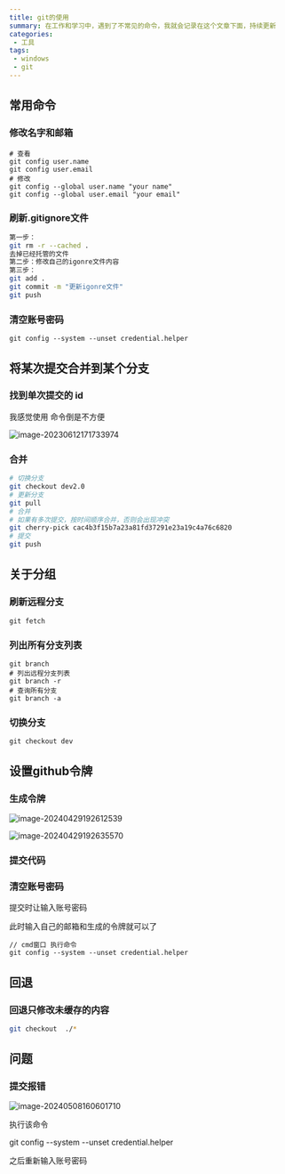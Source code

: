 ```yaml
---
title: git的使用
summary: 在工作和学习中，遇到了不常见的命令，我就会记录在这个文章下面，持续更新
categories:
 - 工具
tags:
 - windows
 - git
---
```


## 常用命令

### 修改名字和邮箱

```shell
# 查看
git config user.name
git config user.email
# 修改
git config --global user.name "your name"
git config --global user.email "your email"
```

### 刷新.gitignore文件

```sh
第一步：
git rm -r --cached .
去掉已经托管的文件
第二步：修改自己的igonre文件内容
第三步：
git add .
git commit -m "更新igonre文件"
git push
```

### 清空账号密码

```shell
git config --system --unset credential.helper
```

## 将某次提交合并到某个分支

### 找到单次提交的 id

我感觉使用 命令倒是不方便

![image-20230612171733974](https://img.myfox.fun/img/20230612171735.png)

### 合并

```sh
# 切换分支
git checkout dev2.0
# 更新分支
git pull
# 合并 
# 如果有多次提交，按时间顺序合并，否则会出现冲突
git cherry-pick cac4b3f15b7a23a81fd37291e23a19c4a76c6820
# 提交
git push
```

## 关于分组

### 刷新远程分支

```shell
git fetch
```

### 列出所有分支列表

```shell
git branch
# 列出远程分支列表
git branch -r
# 查询所有分支
git branch -a
```

### 切换分支

```shell
git checkout dev
```

## 设置github令牌

### 生成令牌

![image-20240429192612539](https://img.myfox.fun/img/20240429192614.png)

![image-20240429192635570](https://img.myfox.fun/img/20240429192637.png)

### 提交代码

### 清空账号密码

提交时让输入账号密码

此时输入自己的邮箱和生成的令牌就可以了

```shell
// cmd窗口 执行命令
git config --system --unset credential.helper
```

## 回退

### 回退只修改未缓存的内容

```sh
git checkout  ./*
```



## 问题

### 提交报错

![image-20240508160601710](https://img.myfox.fun/img/20240508160603.png)

执行该命令

git config --system --unset credential.helper

之后重新输入账号密码
